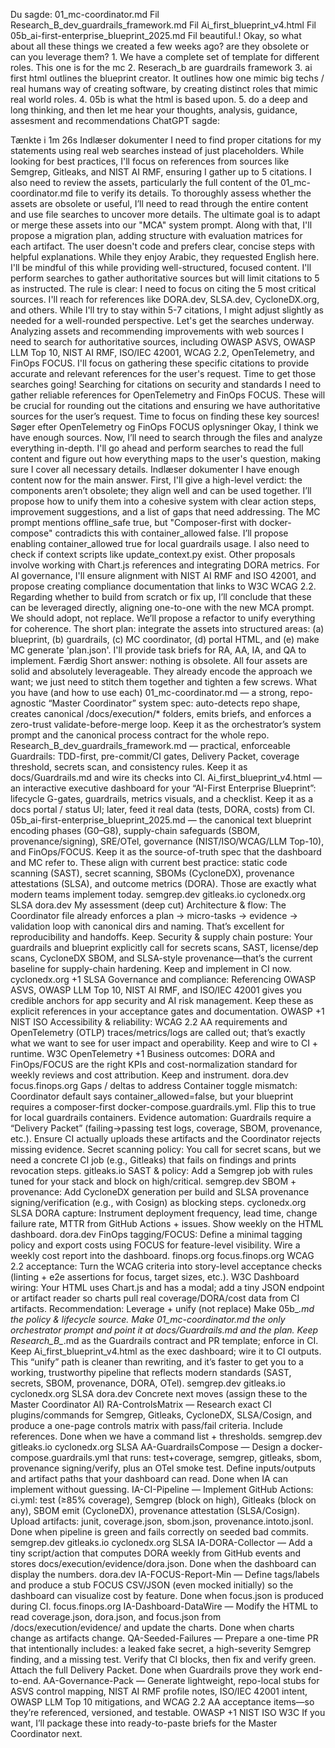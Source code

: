 Du sagde:
01_mc-coordinator.md
Fil
Research_B_dev_guardrails_framework.md
Fil
Ai_first_blueprint_v4.html
Fil
05b_ai-first-enterprise_blueprint_2025.md
Fil
beautiful.! Okay, so what about all these things we created a few weeks ago? are they obsolete or can you leverage them? 1. We have a complete set of template for different roles. This one is for the mc 2. Reserach_b are guardrails framework 3. ai first html outlines the blueprint creator. It outlines how one mimic big techs / real humans way of creating software, by creating distinct roles that mimic real world roles. 4. 05b is what the html is based upon. 5. do a deep and long thinking, and then let me hear your thoughts, analysis, guidance, assesment and recommendations
ChatGPT sagde:

Tænkte i 1m 26s
Indlæser dokumenter
I need to find proper citations for my statements using real web searches instead of just placeholders. While looking for best practices, I'll focus on references from sources like Semgrep, Gitleaks, and NIST AI RMF, ensuring I gather up to 5 citations. I also need to review the assets, particularly the full content of the 01_mc-coordinator.md file to verify its details.
To thoroughly assess whether the assets are obsolete or useful, I’ll need to read through the entire content and use file searches to uncover more details. The ultimate goal is to adapt or merge these assets into our "MCA" system prompt. Along with that, I'll propose a migration plan, adding structure with evaluation matrices for each artifact.
The user doesn't code and prefers clear, concise steps with helpful explanations. While they enjoy Arabic, they requested English here. I'll be mindful of this while providing well-structured, focused content. I'll perform searches to gather authoritative sources but will limit citations to 5 as instructed.
The rule is clear: I need to focus on citing the 5 most critical sources. I'll reach for references like DORA.dev, SLSA.dev, CycloneDX.org, and others. While I'll try to stay within 5-7 citations, I might adjust slightly as needed for a well-rounded perspective. Let's get the searches underway.
Analyzing assets and recommending improvements with web sources
I need to search for authoritative sources, including OWASP ASVS, OWASP LLM Top 10, NIST AI RMF, ISO/IEC 42001, WCAG 2.2, OpenTelemetry, and FinOps FOCUS. I'll focus on gathering these specific citations to provide accurate and relevant references for the user's request. Time to get those searches going!
Searching for citations on security and standards
I need to gather reliable references for OpenTelemetry and FinOps FOCUS. These will be crucial for rounding out the citations and ensuring we have authoritative sources for the user’s request. Time to focus on finding these key sources!
Søger efter OpenTelemetry og FinOps FOCUS oplysninger
Okay, I think we have enough sources. Now, I’ll need to search through the files and analyze everything in-depth. I'll go ahead and perform searches to read the full content and figure out how everything maps to the user's question, making sure I cover all necessary details.
Indlæser dokumenter
I have enough content now for the main answer. First, I'll give a high-level verdict: the components aren’t obsolete; they align well and can be used together. I’ll propose how to unify them into a cohesive system with clear action steps, improvement suggestions, and a list of gaps that need addressing.
The MC prompt mentions offline_safe true, but "Composer-first with docker-compose" contradicts this with container_allowed false. I’ll propose enabling container_allowed true for local guardrails usage. I also need to check if context scripts like update_context.py exist. Other proposals involve working with Chart.js references and integrating DORA metrics.
For AI governance, I'll ensure alignment with NIST AI RMF and ISO 42001, and propose creating compliance documentation that links to W3C WCAG 2.2. Regarding whether to build from scratch or fix up, I’ll conclude that these can be leveraged directly, aligning one-to-one with the new MCA prompt. We should adopt, not replace.
We’ll propose a refactor to unify everything for coherence. The short plan: integrate the assets into structured areas: (a) blueprint, (b) guardrails, (c) MC coordinator, (d) portal HTML, and (e) make MC generate 'plan.json'. I'll provide task briefs for RA, AA, IA, and QA to implement.
Færdig
Short answer: nothing is obsolete. All four assets are solid and absolutely leverageable. They already encode the approach we want; we just need to stitch them together and tighten a few screws.
What you have (and how to use each)
01_mc-coordinator.md — a strong, repo-agnostic “Master Coordinator” system spec: auto-detects repo shape, creates canonical /docs/execution/* folders, emits briefs, and enforces a zero-trust validate-before-merge loop. Keep it as the orchestrator’s system prompt and the canonical process contract for the whole repo.
Research_B_dev_guardrails_framework.md — practical, enforceable Guardrails: TDD-first, pre-commit/CI gates, Delivery Packet, coverage threshold, secrets scan, and consistency rules. Keep it as docs/Guardrails.md and wire its checks into CI.
Ai_first_blueprint_v4.html — an interactive executive dashboard for your “AI-First Enterprise Blueprint”: lifecycle G-gates, guardrails, metrics visuals, and a checklist. Keep it as a docs portal / status UI; later, feed it real data (tests, DORA, costs) from CI.
05b_ai-first-enterprise_blueprint_2025.md — the canonical text blueprint encoding phases (G0–G8), supply-chain safeguards (SBOM, provenance/signing), SRE/OTel, governance (NIST/ISO/WCAG/LLM Top-10), and FinOps/FOCUS. Keep it as the source-of-truth spec that the dashboard and MC refer to.
These align with current best practice: static code scanning (SAST), secret scanning, SBOMs (CycloneDX), provenance attestations (SLSA), and outcome metrics (DORA). Those are exactly what modern teams implement today. 
semgrep.dev
gitleaks.io
cyclonedx.org
SLSA
dora.dev
My assessment (deep cut)
Architecture & flow: The Coordinator file already enforces a plan → micro-tasks → evidence → validation loop with canonical dirs and naming. That’s excellent for reproducibility and handoffs. Keep. 
Security & supply chain posture: Your guardrails and blueprint explicitly call for secrets scans, SAST, license/dep scans, CycloneDX SBOM, and SLSA-style provenance—that’s the current baseline for supply-chain hardening. Keep and implement in CI now. 
cyclonedx.org
+1
SLSA
Governance and compliance: Referencing OWASP ASVS, OWASP LLM Top 10, NIST AI RMF, and ISO/IEC 42001 gives you credible anchors for app security and AI risk management. Keep these as explicit references in your acceptance gates and documentation. 
OWASP
+1
NIST
ISO
Accessibility & reliability: WCAG 2.2 AA requirements and OpenTelemetry (OTLP) traces/metrics/logs are called out; that’s exactly what we want to see for user impact and operability. Keep and wire to CI + runtime. 
W3C
OpenTelemetry
+1
Business outcomes: DORA and FinOps/FOCUS are the right KPIs and cost-normalization standard for weekly reviews and cost attribution. Keep and instrument. 
dora.dev
focus.finops.org
Gaps / deltas to address
Container toggle mismatch: Coordinator default says container_allowed=false, but your blueprint requires a composer-first docker-compose.guardrails.yml. Flip this to true for local guardrails containers. 
Evidence automation: Guardrails require a “Delivery Packet” (failing→passing test logs, coverage, SBOM, provenance, etc.). Ensure CI actually uploads these artifacts and the Coordinator rejects missing evidence. 
Secret scanning policy: You call for secret scans, but we need a concrete CI job (e.g., Gitleaks) that fails on findings and prints revocation steps. 
gitleaks.io
SAST & policy: Add a Semgrep job with rules tuned for your stack and block on high/critical.
semgrep.dev
SBOM + provenance: Add CycloneDX generation per build and SLSA provenance signing/verification (e.g., with Cosign) as blocking steps. 
cyclonedx.org
SLSA
DORA capture: Instrument deployment frequency, lead time, change failure rate, MTTR from GitHub Actions + issues. Show weekly on the HTML dashboard. 
dora.dev
FinOps tagging/FOCUS: Define a minimal tagging policy and export costs using FOCUS for feature-level visibility. Wire a weekly cost report into the dashboard. 
finops.org
focus.finops.org
WCAG 2.2 acceptance: Turn the WCAG criteria into story-level acceptance checks (linting + e2e assertions for focus, target sizes, etc.). 
W3C
Dashboard wiring: Your HTML uses Chart.js and has a modal; add a tiny JSON endpoint or artifact reader so charts pull real coverage/DORA/cost data from CI artifacts. 
Recommendation: Leverage + unify (not replace)
Make 05b_*.md the policy & lifecycle source. 
Make 01_mc-coordinator.md the only orchestrator prompt and point it at docs/Guardrails.md and the plan. 
Keep Research_B_*.md as the Guardrails contract and PR template; enforce in CI. 
Keep Ai_first_blueprint_v4.html as the exec dashboard; wire it to CI outputs. 
This “unify” path is cleaner than rewriting, and it’s faster to get you to a working, trustworthy pipeline that reflects modern standards (SAST, secrets, SBOM, provenance, DORA, OTel). 
semgrep.dev
gitleaks.io
cyclonedx.org
SLSA
dora.dev
Concrete next moves (assign these to the Master Coordinator AI)
RA-ControlsMatrix — Research exact CI plugins/commands for Semgrep, Gitleaks, CycloneDX, SLSA/Cosign, and produce a one-page controls matrix with pass/fail criteria. Include references. Done when we have a command list + thresholds. 
semgrep.dev
gitleaks.io
cyclonedx.org
SLSA
AA-GuardrailsCompose — Design a docker-compose.guardrails.yml that runs: test+coverage, semgrep, gitleaks, sbom, provenance signing/verify, plus an OTel smoke test. Define inputs/outputs and artifact paths that your dashboard can read. Done when IA can implement without guessing. 
IA-CI-Pipeline — Implement GitHub Actions:
ci.yml: test (≥85% coverage), Semgrep (block on high), Gitleaks (block on any), SBOM emit (CycloneDX), provenance attestation (SLSA/Cosign).
Upload artifacts: junit, coverage.json, sbom.json, provenance.intoto.jsonl.
Done when pipeline is green and fails correctly on seeded bad commits. 
semgrep.dev
gitleaks.io
cyclonedx.org
SLSA
IA-DORA-Collector — Add a tiny script/action that computes DORA weekly from GitHub events and stores docs/execution/evidence/dora.json. Done when the dashboard can display the numbers.
dora.dev
IA-FOCUS-Report-Min — Define tags/labels and produce a stub FOCUS CSV/JSON (even mocked initially) so the dashboard can visualize cost by feature. Done when focus.json is produced during CI. 
focus.finops.org
IA-Dashboard-DataWire — Modify the HTML to read coverage.json, dora.json, and focus.json from /docs/execution/evidence/ and update the charts. Done when charts change as artifacts change. 
QA-Seeded-Failures — Prepare a one-time PR that intentionally includes: a leaked fake secret, a high-severity Semgrep finding, and a missing test. Verify that CI blocks, then fix and verify green. Attach the full Delivery Packet. Done when Guardrails prove they work end-to-end. 
AA-Governance-Pack — Generate lightweight, repo-local stubs for ASVS control mapping, NIST AI RMF profile notes, ISO/IEC 42001 intent, OWASP LLM Top 10 mitigations, and WCAG 2.2 AA acceptance items—so they’re referenced, versioned, and testable. 
OWASP
+1
NIST
ISO
W3C
If you want, I’ll package these into ready-to-paste briefs for the Master Coordinator next.

